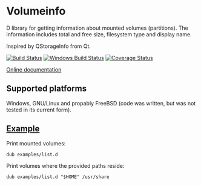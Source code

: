 # Volumeinfo

D library for getting information about mounted volumes (partitions).
The information includes total and free size, filesystem type and display name.

Inspired by QStorageInfo from Qt.

[![Build Status](https://travis-ci.org/FreeSlave/volumeinfo.svg?branch=master)](https://travis-ci.org/FreeSlave/volumeinfo)
[![Windows Build Status](https://ci.appveyor.com/api/projects/status/github/FreeSlave/volumeinfo?branch=master&svg=true)](https://ci.appveyor.com/project/FreeSlave/volumeinfo)
[![Coverage Status](https://coveralls.io/repos/FreeSlave/volumeinfo/badge.svg?branch=master&service=github)](https://coveralls.io/github/FreeSlave/volumeinfo?branch=master)

[Online documentation](http://freeslave.github.io/volumeinfo/volumeinfo.html)

## Supported platforms

Windows, GNU/Linux and propably FreeBSD (code was written, but was not tested in its current form).

## [Example](examples/list.d)

Print mounted volumes:

    dub examples/list.d

Print volumes where the provided paths reside:

    dub examples/list.d "$HOME" /usr/share
